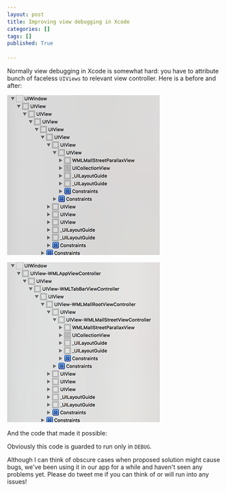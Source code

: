 ```yaml
---
layout: post
title: Improving view debugging in Xcode
categories: []
tags: []
published: True

---
```


Normally view debugging in Xcode is somewhat hard: you have to attribute bunch of faceless `UIViews` to relevant view controller. Here is a before and after:

![](/assets/2015-06-16/view-debugging-xcode-before.png)

![](/assets/2015-06-16/view-debugging-xcode-after.png)

And the code that made it possible:

Obviously this code is guarded to run only in `DEBUG`.

Although I can think of obscure cases when proposed solution might cause bugs, we've been using it in our app for a while and haven't seen any problems yet. Please do tweet me if you can think of or will run into any issues!